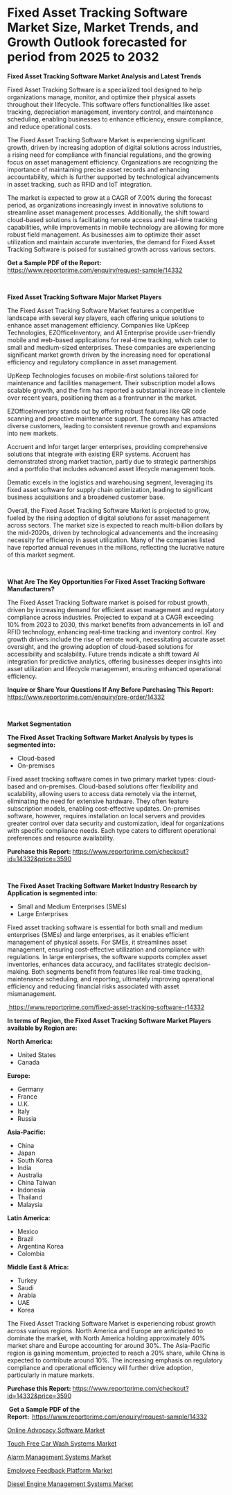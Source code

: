 <p><h1>Fixed Asset Tracking Software Market Size, Market Trends, and Growth Outlook forecasted for period from 2025 to 2032</h1></p><p><strong>Fixed Asset Tracking Software Market Analysis and Latest Trends</strong></p>
<p><p>Fixed Asset Tracking Software is a specialized tool designed to help organizations manage, monitor, and optimize their physical assets throughout their lifecycle. This software offers functionalities like asset tracking, depreciation management, inventory control, and maintenance scheduling, enabling businesses to enhance efficiency, ensure compliance, and reduce operational costs.</p><p>The Fixed Asset Tracking Software Market is experiencing significant growth, driven by increasing adoption of digital solutions across industries, a rising need for compliance with financial regulations, and the growing focus on asset management efficiency. Organizations are recognizing the importance of maintaining precise asset records and enhancing accountability, which is further supported by technological advancements in asset tracking, such as RFID and IoT integration.</p><p>The market is expected to grow at a CAGR of 7.00% during the forecast period, as organizations increasingly invest in innovative solutions to streamline asset management processes. Additionally, the shift toward cloud-based solutions is facilitating remote access and real-time tracking capabilities, while improvements in mobile technology are allowing for more robust field management. As businesses aim to optimize their asset utilization and maintain accurate inventories, the demand for Fixed Asset Tracking Software is poised for sustained growth across various sectors.</p></p>
<p><strong>Get a Sample PDF of the Report:&nbsp;</strong> <a href="https://www.reportprime.com/enquiry/request-sample/14332?utm_campaign=16&utm_medium=2&utm_source=Github&utm_content=ia&utm_term=20032025&utm_id=fixed-asset-tracking-software">https://www.reportprime.com/enquiry/request-sample/14332</a></p>
<p>&nbsp;</p>
<p><strong>Fixed Asset Tracking Software Major Market Players</strong></p>
<p><p>The Fixed Asset Tracking Software Market features a competitive landscape with several key players, each offering unique solutions to enhance asset management efficiency. Companies like UpKeep Technologies, EZOfficeInventory, and A1 Enterprise provide user-friendly mobile and web-based applications for real-time tracking, which cater to small and medium-sized enterprises. These companies are experiencing significant market growth driven by the increasing need for operational efficiency and regulatory compliance in asset management.</p><p>UpKeep Technologies focuses on mobile-first solutions tailored for maintenance and facilities management. Their subscription model allows scalable growth, and the firm has reported a substantial increase in clientele over recent years, positioning them as a frontrunner in the market.</p><p>EZOfficeInventory stands out by offering robust features like QR code scanning and proactive maintenance support. The company has attracted diverse customers, leading to consistent revenue growth and expansions into new markets.</p><p>Accruent and Infor target larger enterprises, providing comprehensive solutions that integrate with existing ERP systems. Accruent has demonstrated strong market traction, partly due to strategic partnerships and a portfolio that includes advanced asset lifecycle management tools.</p><p>Dematic excels in the logistics and warehousing segment, leveraging its fixed asset software for supply chain optimization, leading to significant business acquisitions and a broadened customer base. </p><p>Overall, the Fixed Asset Tracking Software Market is projected to grow, fueled by the rising adoption of digital solutions for asset management across sectors. The market size is expected to reach multi-billion dollars by the mid-2020s, driven by technological advancements and the increasing necessity for efficiency in asset utilization. Many of the companies listed have reported annual revenues in the millions, reflecting the lucrative nature of this market segment.</p></p>
<p>&nbsp;</p>
<p><strong>What Are The Key Opportunities For Fixed Asset Tracking Software Manufacturers?</strong></p>
<p><p>The Fixed Asset Tracking Software market is poised for robust growth, driven by increasing demand for efficient asset management and regulatory compliance across industries. Projected to expand at a CAGR exceeding 10% from 2023 to 2030, this market benefits from advancements in IoT and RFID technology, enhancing real-time tracking and inventory control. Key growth drivers include the rise of remote work, necessitating accurate asset oversight, and the growing adoption of cloud-based solutions for accessibility and scalability. Future trends indicate a shift toward AI integration for predictive analytics, offering businesses deeper insights into asset utilization and lifecycle management, ensuring enhanced operational efficiency.</p></p>
<p><strong>Inquire or Share Your Questions If Any Before Purchasing This Report:</strong> <a href="https://www.reportprime.com/enquiry/pre-order/14332?utm_campaign=16&utm_medium=2&utm_source=Github&utm_content=ia&utm_term=20032025&utm_id=fixed-asset-tracking-software">https://www.reportprime.com/enquiry/pre-order/14332</a></p>
<p>&nbsp;</p>
<p><strong>Market Segmentation</strong></p>
<p><strong>The Fixed Asset Tracking Software Market Analysis by types is segmented into:</strong></p>
<p><ul><li>Cloud-based</li><li>On-premises</li></ul></p>
<p><p>Fixed asset tracking software comes in two primary market types: cloud-based and on-premises. Cloud-based solutions offer flexibility and scalability, allowing users to access data remotely via the internet, eliminating the need for extensive hardware. They often feature subscription models, enabling cost-effective updates. On-premises software, however, requires installation on local servers and provides greater control over data security and customization, ideal for organizations with specific compliance needs. Each type caters to different operational preferences and resource availability.</p></p>
<p><strong>Purchase this Report:&nbsp;</strong><a href="https://www.reportprime.com/checkout?id=14332&price=3590&utm_campaign=16&utm_medium=2&utm_source=Github&utm_content=ia&utm_term=20032025&utm_id=fixed-asset-tracking-software">https://www.reportprime.com/checkout?id=14332&price=3590</a></p>
<p>&nbsp;</p>
<p><strong>The Fixed Asset Tracking Software Market Industry Research by Application is segmented into:</strong></p>
<p><ul><li>Small and Medium Enterprises (SMEs)</li><li>Large Enterprises</li></ul></p>
<p><p>Fixed asset tracking software is essential for both small and medium enterprises (SMEs) and large enterprises, as it enables efficient management of physical assets. For SMEs, it streamlines asset management, ensuring cost-effective utilization and compliance with regulations. In large enterprises, the software supports complex asset inventories, enhances data accuracy, and facilitates strategic decision-making. Both segments benefit from features like real-time tracking, maintenance scheduling, and reporting, ultimately improving operational efficiency and reducing financial risks associated with asset mismanagement.</p></p>
<p><a href="https://www.reportprime.com/fixed-asset-tracking-software-r14332?utm_campaign=16&utm_medium=2&utm_source=Github&utm_content=ia&utm_term=20032025&utm_id=fixed-asset-tracking-software">&nbsp;https://www.reportprime.com/fixed-asset-tracking-software-r14332</a></p>
<p><strong>In terms of Region, the Fixed Asset Tracking Software Market Players available by Region are:</strong></p>
<p>
    <p> <strong> North America: </strong>
        <ul>
            <li>United States</li>
            <li>Canada</li>
        </ul>
        </p> 
    <p> <strong> Europe: </strong>
        <ul>
            <li>Germany</li>
            <li>France</li>
            <li>U.K.</li>
            <li>Italy</li>
            <li>Russia</li>
        </ul>
        </p> 
    <p> <strong> Asia-Pacific: </strong>
        <ul>
            <li>China</li>
            <li>Japan</li>
            <li>South Korea</li>
            <li>India</li>
            <li>Australia</li>
            <li>China Taiwan</li>
            <li>Indonesia</li>
            <li>Thailand</li>
            <li>Malaysia</li>
        </ul>
        </p> 
    <p> <strong> Latin America: </strong>
        <ul>
            <li>Mexico</li>
            <li>Brazil</li>
            <li>Argentina Korea</li>
            <li>Colombia</li>
        </ul>
        </p> 
    <p> <strong> Middle East & Africa: </strong>
        <ul>
            <li>Turkey</li>
            <li>Saudi</li>
            <li>Arabia</li>
            <li>UAE</li>
            <li>Korea</li>
        </ul>
    </p>
    </p>
<p><p>The Fixed Asset Tracking Software Market is experiencing robust growth across various regions. North America and Europe are anticipated to dominate the market, with North America holding approximately 40% market share and Europe accounting for around 30%. The Asia-Pacific region is gaining momentum, projected to reach a 20% share, while China is expected to contribute around 10%. The increasing emphasis on regulatory compliance and operational efficiency will further drive adoption, particularly in mature markets.</p></p>
<p><strong>Purchase this Report: </strong><a href="https://www.reportprime.com/checkout?id=14332&price=3590&utm_campaign=16&utm_medium=2&utm_source=Github&utm_content=ia&utm_term=20032025&utm_id=fixed-asset-tracking-software">https://www.reportprime.com/checkout?id=14332&price=3590</a></p>
<p>&nbsp;<strong>Get a Sample PDF of the Report:&nbsp;&nbsp;</strong><a href="https://www.reportprime.com/enquiry/request-sample/14332?utm_campaign=16&utm_medium=2&utm_source=Github&utm_content=ia&utm_term=20032025&utm_id=fixed-asset-tracking-software">https://www.reportprime.com/enquiry/request-sample/14332</a></p>
<p><strong></strong></p>
<p><p><a href="https://github.com/sgroitrieu7f/Market-Research-Report-List-1/blob/main/online-advocacy-software-market.md?utm_campaign=16&utm_medium=2&utm_source=Github&utm_content=ia&utm_term=20032025&utm_id=fixed-asset-tracking-software">Online Advocacy Software Market</a></p><p><a href="https://github.com/welidaeisya/Market-Research-Report-List-1/blob/main/touch-free-car-wash-systems-market.md?utm_campaign=16&utm_medium=2&utm_source=Github&utm_content=ia&utm_term=20032025&utm_id=fixed-asset-tracking-software">Touch Free Car Wash Systems Market</a></p><p><a href="https://github.com/anesimazikpd/Market-Research-Report-List-1/blob/main/alarm-management-systems-market.md?utm_campaign=16&utm_medium=2&utm_source=Github&utm_content=ia&utm_term=20032025&utm_id=fixed-asset-tracking-software">Alarm Management Systems Market</a></p><p><a href="https://github.com/zhininzacher/Market-Research-Report-List-1/blob/main/employee-feedback-platform-market.md?utm_campaign=16&utm_medium=2&utm_source=Github&utm_content=ia&utm_term=20032025&utm_id=fixed-asset-tracking-software">Employee Feedback Platform Market</a></p><p><a href="https://github.com/donsonjupa/Market-Research-Report-List-1/blob/main/diesel-engine-management-systems-market.md?utm_campaign=16&utm_medium=2&utm_source=Github&utm_content=ia&utm_term=20032025&utm_id=fixed-asset-tracking-software">Diesel Engine Management Systems Market</a></p></p>